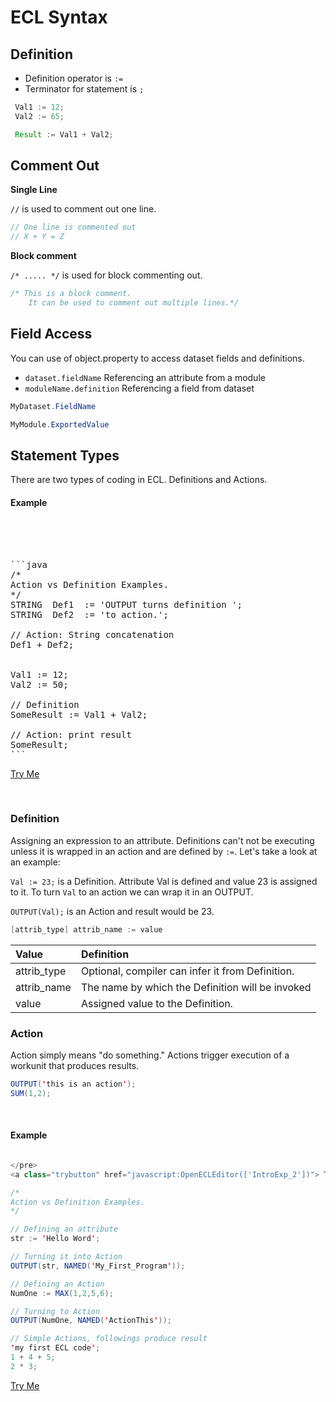# ECL Syntax

## Definition
  - Definition operator is `:=`
  - Terminator for statement is `;`

```java
 Val1 := 12;
 Val2 := 65;

 Result := Val1 + Val2;
 ```


## Comment Out

**Single Line**

`//` is used to comment out one line.

```java
// One line is commented out
// X + Y = Z
```

**Block comment**

`/* ..... */` is used for block commenting out.

  ```java
  /* This is a block comment.
      It can be used to comment out multiple lines.*/
  ```

## Field Access

You can use of object.property to access dataset fields and definitions.
  - `dataset.fieldName` Referencing an attribute from a module
  - `moduleName.definition` Referencing a field from dataset

```java
MyDataset.FieldName

MyModule.ExportedValue
```


## Statement Types
There are two types of coding in ECL. Definitions and Actions. 

#### Example

<pre id = "IntroExp_1">

</br>

```java
/*
Action vs Definition Examples.
*/
STRING  Def1  := 'OUTPUT turns definition ';
STRING  Def2  := 'to action.';

// Action: String concatenation 
Def1 + Def2;


Val1 := 12;
Val2 := 50; 

// Definition
SomeResult := Val1 + Val2;

// Action: print result
SomeResult;
```
</pre>
<a class="trybutton" href="javascript:OpenECLEditor(['IntroExp_1'])"> Try Me </a>

</br>



### Definition 

Assigning an expression to an attribute. Definitions can't not be executing unless it is wrapped in an action and are defined by `:=`. Let's take a look at an example:

`Val := 23;` is a Definition. Attribute Val is defined and value 23  is assigned to it. To turn `Val` to an action we can wrap it in an OUTPUT.

 `OUTPUT(Val);` is an Action and result would be 23. 

```java
[attrib_type] attrib_name := value
```

|Value|Definition|
|:----|:---------|
attrib_type | Optional, compiler can infer it from Definition.
attrib_name | The name by which the Definition will be invoked
value | Assigned value to the Definition.

### Action

Action simply means "do something." Actions trigger execution of a workunit that produces results.

```java
OUTPUT('this is an action');
SUM(1,2);
```
</br>

#### Example

```java

</pre>
<a class="trybutton" href="javascript:OpenECLEditor(['IntroExp_2'])"> Try Me </a>

/*
Action vs Definition Examples.
*/

// Defining an attribute
str := 'Hello Word';

// Turning it into Action
OUTPUT(str, NAMED('My_First_Program'));

// Defining an Action
NumOne := MAX(1,2,5,6);

// Turning to Action
OUTPUT(NumOne, NAMED('ActionThis'));

// Simple Actions, followings produce result
'my first ECL code';
1 + 4 + 5;
2 * 3;

```
</pre>
<a class="trybutton" href="javascript:OpenECLEditor(['IntroExp_1'])"> Try Me </a>

</br>
</br>